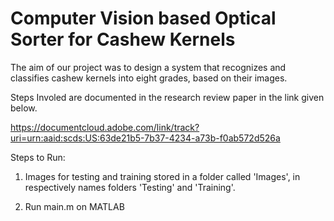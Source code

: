 # Computer Vision based Optical Sorter for Cashew Kernels

The aim of our project was to design a system that recognizes and classifies cashew kernels into eight grades, based on their images.

Steps Involed are documented in the research review paper in the link given below.

https://documentcloud.adobe.com/link/track?uri=urn:aaid:scds:US:63de21b5-7b37-4234-a73b-f0ab572d526a

Steps to Run:

1. Images for testing and training stored in a folder called 'Images', in respectively names folders 'Testing' and 'Training'.

2. Run main.m on MATLAB 
